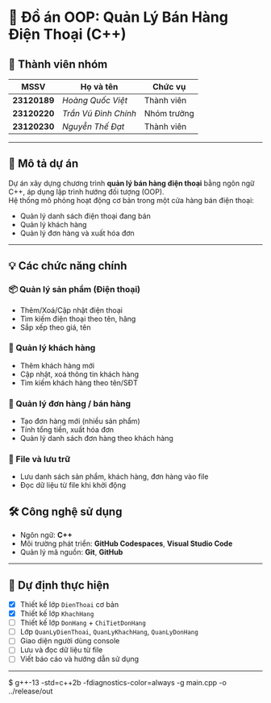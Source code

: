 # 📱 Đồ án OOP: Quản Lý Bán Hàng Điện Thoại (C++)

## 👥 Thành viên nhóm

| MSSV        | Họ và tên                 | Chức vụ
|-------------|---------------------------|-----------
| **23120189** | *Hoàng Quốc Việt*         |Thành viên
| **23120220** | *Trần Vũ Đình Chính*      |Nhóm trưởng
| **23120230** | *Nguyễn Thế Đạt*          |Thành viên

---

## 📝 Mô tả dự án

Dự án xây dựng chương trình **quản lý bán hàng điện thoại** bằng ngôn ngữ C++, áp dụng lập trình hướng đối tượng (OOP).  
Hệ thống mô phỏng hoạt động cơ bản trong một cửa hàng bán điện thoại:

- Quản lý danh sách điện thoại đang bán
- Quản lý khách hàng
- Quản lý đơn hàng và xuất hóa đơn

---

## 💡 Các chức năng chính

### 📦 Quản lý sản phẩm (Điện thoại)
- Thêm/Xoá/Cập nhật điện thoại
- Tìm kiếm điện thoại theo tên, hãng
- Sắp xếp theo giá, tên

### 👤 Quản lý khách hàng
- Thêm khách hàng mới
- Cập nhật, xoá thông tin khách hàng
- Tìm kiếm khách hàng theo tên/SĐT

### 🧾 Quản lý đơn hàng / bán hàng
- Tạo đơn hàng mới (nhiều sản phẩm)
- Tính tổng tiền, xuất hóa đơn
- Quản lý danh sách đơn hàng theo khách hàng

### 💾 File và lưu trữ
- Lưu danh sách sản phẩm, khách hàng, đơn hàng vào file
- Đọc dữ liệu từ file khi khởi động

## 🛠️ Công nghệ sử dụng
- Ngôn ngữ: **C++**
- Môi trường phát triển: **GitHub Codespaces**, **Visual Studio Code**
- Quản lý mã nguồn: **Git**, **GitHub**
---

## 🎯 Dự định thực hiện

- [x] Thiết kế lớp `DienThoai` cơ bản  
- [x] Thiết kế lớp `KhachHang`  
- [ ] Thiết kế lớp `DonHang` + `ChiTietDonHang`  
- [ ] Lớp `QuanLyDienThoai`, `QuanLyKhachHang`, `QuanLyDonHang`  
- [ ] Giao diện người dùng console  
- [ ] Lưu và đọc dữ liệu từ file  
- [ ] Viết báo cáo và hướng dẫn sử dụng  

---
$ g++-13 -std=c++2b -fdiagnostics-color=always -g main.cpp -o ../release/out
